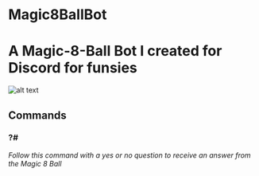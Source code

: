 # Magic8BallBot
<h1>A Magic-8-Ball Bot I created for Discord for funsies</h1>

![alt text](http://www.clipartbest.com/cliparts/9iz/65x/9iz65xp5T.png "Magic 8 Ball Bot Logo")

<h2>Commands</h2>

<h3>?#</h3>
<i>Follow this command with a yes or no question to receive an answer from the Magic 8 Ball</i>
